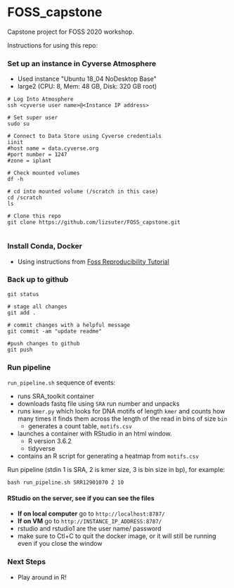 # FOSS_capstone
Capstone project for FOSS 2020 workshop.

Instructions for using this repo:


### Set up an instance in Cyverse Atmosphere
- Used instance "Ubuntu 18_04 NoDesktop Base"
- large2 (CPU: 8, Mem: 48 GB, Disk: 320 GB root)



```
# Log Into Atmosphere
ssh <cyverse user name>@<Instance IP address>

# Set super user
sudo su

# Connect to Data Store using Cyverse credentials
iinit
#host name = data.cyverse.org
#port number = 1247
#zone = iplant

# Check mounted volumes
df -h 

# cd into mounted volume (/scratch in this case)
cd /scratch
ls

# Clone this repo
git clone https://github.com/lizsuter/FOSS_capstone.git


```

### Install Conda, Docker 
- Using instructions from [Foss Reproducibility Tutorial](https://learning.cyverse.org/projects/cyverse-cyverse-reproducbility-tutorial/en/latest/step2.html#install-conda)

### Back up to github
```
git status

# stage all changes 
git add .

# commit changes with a helpful message
git commit -am "update readme"

#push changes to github
git push
```

### Run pipeline
`run_pipeline.sh` sequence of events:
- runs SRA_toolkit container
- downloads fastq file using `SRA` run number and unpacks
- runs `kmer.py` which looks for DNA motifs of length `kmer` and counts how many times it finds them across the length of the read in bins of size `bin`
	- generates a count table, `motifs.csv`
- launches a container with RStudio in an html window. 
	- R version 3.6.2
	- tidyverse
- contains an R script for generating a heatmap from `motifs.csv`

Run pipeline (stdin 1 is SRA, 2 is kmer size, 3 is bin size in bp), for example:
```
bash run_pipeline.sh SRR12901070 2 10
```

#### RStudio on the server,  see if you can see the files
- **If on local computer** go to `http://localhost:8787/`  
- **If on VM** go to `http://INSTANCE_IP_ADDRESS:8787/`
- rstudio and rstudio1 are the user name/ password
- make sure to Ctl+C to quit the docker image, or it will still be running even if you close the window


### Next Steps
- Play around in R!
